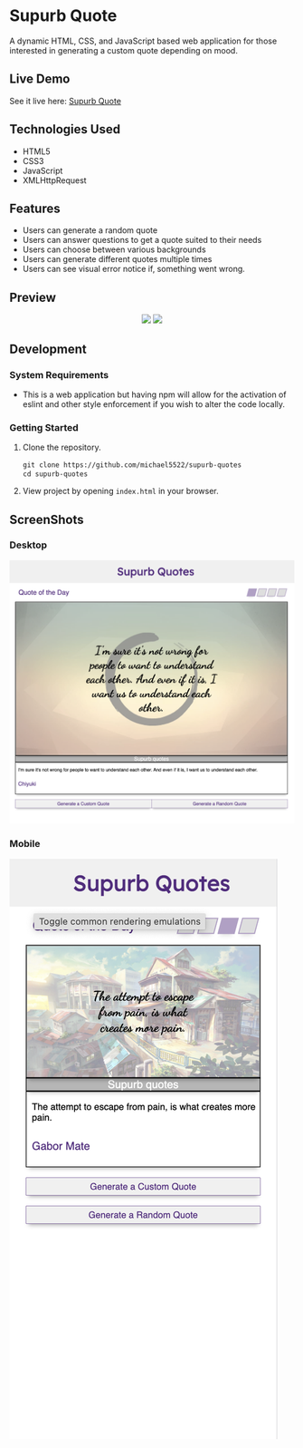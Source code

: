 
# Supurb Quote

A dynamic HTML, CSS, and JavaScript based web application for those interested in generating a custom quote depending on mood.

## Live Demo

See it live here:  [Supurb Quote](https://michael5522.github.io/supurb-quotes/)

## Technologies Used

- HTML5
- CSS3
- JavaScript
- XMLHttpRequest

## Features

- Users can generate a random quote
- Users can answer questions to get a quote suited to their needs
- Users can choose between various backgrounds
- Users can generate different quotes multiple times
- Users can see visual error notice if, something went wrong.

## Preview

<!-- ![Desktop|500](/images/desktop-view.gif) -->
<p align="center">
<img src="/images/desktop-view.gif" width="400">
<!-- ![Mobile|200](/images/mobile-view.gif) -->
<img src="/images/mobile-view.gif" height="500">
</p>

## Development

### System Requirements

- This is a web application but having npm will allow for the activation of eslint and other style enforcement if you wish to alter the code locally.


### Getting Started

1. Clone the repository.
    ```shell
    git clone https://github.com/michael5522/supurb-quotes
    cd supurb-quotes
    ```
 2. View project by opening ```index.html``` in your browser.


## ScreenShots
### Desktop
![Desktop|200](/images/desktop-view-pic.png)

### Mobile
![Mobile|200](/images/mobile-view-pic.png)
